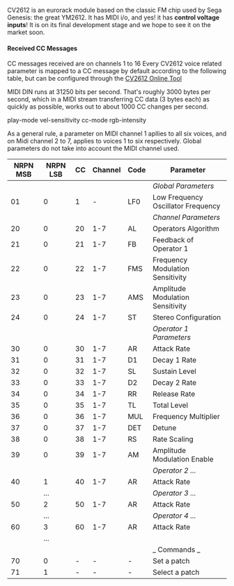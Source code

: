 CV2612 is an eurorack module based on the classic FM chip used by Sega Genesis: the great YM2612.
It has MIDI i/o, and yes! it has **control voltage inputs**!
It is on its final development stage and we hope to see it on the market soon.

#### Received CC Messages

CC messages received are on channels 1 to 16
Every CV2612 voice related parameter is mapped to a CC message by default according to the following table, but can be configured through the [CV2612 Online Tool](https://cv2612.netlify.com/)

MIDI DIN runs at 31250 bits per second. That's roughly 3000 bytes per second, which in a MIDI stream transferring CC data (3 bytes each) as quickly as possible, works out to about 1000 CC changes per second.

play-mode
vel-sensitivity
cc-mode
rgb-intensity

As a general rule, a parameter on MIDI channel 1 apllies to all six voices, and on Midi channel 2 to 7, applies to voices 1 to six respectively.
Global parameters do not take into account the MIDI channel used.

| NRPN MSB | NRPN LSB | CC  | Channel | Code | Parameter                          |
| -------- | -------- | --- | ------- | ---- | ---------------------------------- |
|          |          |     |         |      | _Global Parameters_                |
| 01       | 0        | 1   | -       | LF0  | Low Frequency Oscillator Frequency |
|          |          |     |         |      | _Channel Parameters_               |
| 20       | 0        | 20  | 1-7     | AL   | Operators Algorithm                |
| 21       | 0        | 21  | 1-7     | FB   | Feedback of Operator 1             |
| 22       | 0        | 22  | 1-7     | FMS  | Frequency Modulation Sensitivity   |
| 23       | 0        | 23  | 1-7     | AMS  | Amplitude Modulation Sensitivity   |
| 24       | 0        | 24  | 1-7     | ST   | Stereo Configuration               |
|          |          |     |         |      | _Operator 1 Parameters_            |
| 30       | 0        | 30  | 1-7     | AR   | Attack Rate                        |
| 31       | 0        | 31  | 1-7     | D1   | Decay 1 Rate                       |
| 32       | 0        | 32  | 1-7     | SL   | Sustain Level                      |
| 33       | 0        | 33  | 1-7     | D2   | Decay 2 Rate                       |
| 34       | 0        | 34  | 1-7     | RR   | Release Rate                       |
| 35       | 0        | 35  | 1-7     | TL   | Total Level                        |
| 36       | 0        | 36  | 1-7     | MUL  | Frequency Multiplier               |
| 37       | 0        | 37  | 1-7     | DET  | Detune                             |
| 38       | 0        | 38  | 1-7     | RS   | Rate Scaling                       |
| 39       | 0        | 39  | 1-7     | AM   | Amplitude Modulation Enable        |
|          |          |     |         |      | _Operator 2 ..._                   |
| 40       | 1        | 40  | 1-7     | AR   | Attack Rate                        |
|          | ...      |     |         |      | _Operator 3 ..._                   |
| 50       | 2        | 50  | 1-7     | AR   | Attack Rate                        |
|          | ...      |     |         |      | _Operator 4 ..._                   |
| 60       | 3        | 60  | 1-7     | AR   | Attack Rate                        |
|          | ...      |     |         |      |                                    |
|          |          |     |         |      | _ Commands _                       |
| 70       | 0        | -   | -       | -    | Set a patch                        |
| 71       | 1        | -   | -       | -    | Select a patch                     |
